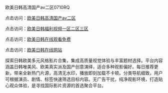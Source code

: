 欧美日韩高清国产aⅴ二区0710RQ

点击访问：<a href="https://heiliaoe8ajia.pages.dev">欧美日韩高清国产aⅴ二区</a> 

点击访问：<a href="https://heiliaoe8ajia.pages.dev">欧美日韩福利视频一区二区三区</a> 

点击访问：<a href="https://heiliaoe8ajia.pages.dev">欧美日韩在线观看免费</a> 

点击访问：<a href="https://heiliaoe8ajia.pages.dev">欧美日韩在线网站</a> 

探索日韩欧美多元风格影片合集，集成高质量视觉体验与丰富题材选择。平台内容涵盖日韩唯美风、欧美真实派及国产创意演绎，适合多种观影偏好。每日推荐更新，带来全新热门片源，高清无水印，播放即刻加载不卡顿。分类导航细致，用户可根据演员、剧情、标签快速筛选目标内容。无广告干扰，纯净观影环境，打造贴心观众体验，是寻找国际影片资源的首选聚合平台。

<span style="display:none;">[Canonical link](https://github.com/Q20250710/So12 ）</span>
